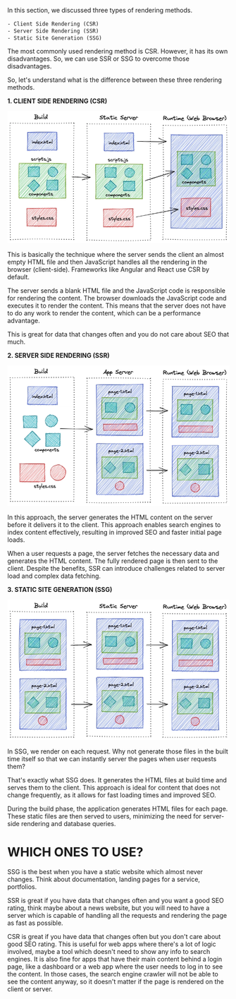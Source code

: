 In this section, we discussed three types of rendering methods.

    - Client Side Rendering (CSR)
    - Server Side Rendering (SSR)
    - Static Site Generation (SSG)
  
The most commonly used rendering method is CSR. However, it has its own disadvantages. So, we can use SSR or SSG to overcome those disadvantages.

So, let's understand what is the difference between these three rendering methods.

**1. CLIENT SIDE RENDERING (CSR)**

![alt text](image-2.png)

This is basically the technique where the server sends the client an almost empty HTML file and then JavaScript handles all the rendering in the browser (client-side). Frameworks like Angular and React use CSR by default.

The server sends a blank HTML file and the JavaScript code is responsible for rendering the content. The browser downloads the JavaScript code and executes it to render the content. This means that the server does not have to do any work to render the content, which can be a performance advantage.

This is great for data that changes often and you do not care about SEO that much. 

**2. SERVER SIDE RENDERING (SSR)**

![alt text](image-3.png)

In this approach, the server generates the HTML content on the server before it delivers it to the client. This approach enables search engines to index content effectively, resulting in improved SEO and faster initial page loads.

When a user requests a page, the server fetches the necessary data and generates the HTML content. The fully rendered page is then sent to the client. Despite the benefits, SSR can introduce challenges related to server load and complex data fetching.

**3. STATIC SITE GENERATION (SSG)**

![alt text](image-4.png)

In SSG, we render on each request. Why not generate those files in the built time itself so that we can instantly server the pages when user requests them?

That's exactly what SSG does. It generates the HTML files at build time and serves them to the client. This approach is ideal for content that does not change frequently, as it allows for fast loading times and improved SEO.

During the build phase, the application generates HTML files for each page. These static files are then served to users, minimizing the need for server-side rendering and database queries.

# WHICH ONES TO USE?

SSG is the best when you have a static website which almost never changes. Think about documentation, landing pages for a service, portfolios.

SSR is great if you have data that changes often and you want a good SEO rating, think maybe about a news website, but you will need to have a server which is capable of handling all the requests and rendering the page as fast as possible.

CSR is great if you have data that changes often but you don't care about good SEO rating. This is useful for web apps where there's a lot of logic involved, maybe a tool which doesn't need to show any info to search engines. It is also fine for apps that have their main content behind a login page, like a dashboard or a web app where the user needs to log in to see the content. In those cases, the search engine crawler will not be able to see the content anyway, so it doesn't matter if the page is rendered on the client or server.

